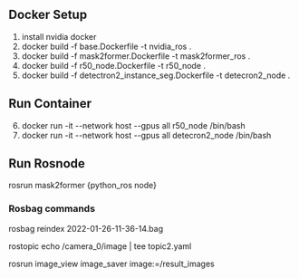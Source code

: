 ## Docker Setup
1. install nvidia docker
2. docker build -f base.Dockerfile -t nvidia_ros .
3. docker build -f mask2former.Dockerfile -t mask2former_ros .
4. docker build -f r50_node.Dockerfile -t r50_node .
5. docker build -f detectron2_instance_seg.Dockerfile -t detecron2_node .
## Run Container
6. docker run -it --network host --gpus all r50_node /bin/bash
7. docker run -it --network host --gpus all detecron2_node /bin/bash
## Run Rosnode
rosrun mask2former {python_ros node}


### Rosbag commands

rosbag reindex 2022-01-26-11-36-14.bag 

rostopic echo /camera_0/image | tee topic2.yaml

rosrun image_view image_saver image:=/result_images



